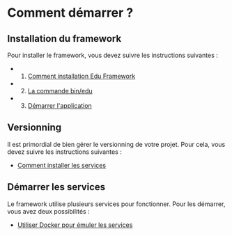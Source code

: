 # Comment démarrer ?

## Installation du framework

Pour installer le framework, vous devez suivre les instructions suivantes :

- 1. [Comment installation Edu Framework](fr-comment-installer-edu.md)
- 2. [La commande bin/edu](fr-command-edu.md)
- 3. [Démarrer l'application](fr-start-edu.md)


## Versionning

Il est primordial de bien gérer le versionning de votre projet. Pour cela, vous devez suivre les instructions suivantes :

- [Comment installer les services](fr-comment-installer-services.md)

## Démarrer les services

Le framework utilise plusieurs services pour fonctionner. Pour les démarrer, vous avez deux possibilités :

- [Utiliser Docker pour émuler les services](fr-comment-installer-services.md)

